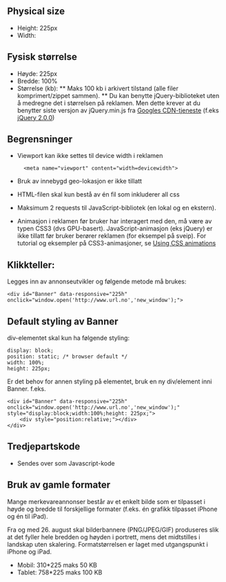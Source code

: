 ## Physical size
* Height: 225px
* Width: 
## Fysisk størrelse
* Høyde: 225px
* Bredde: 100%
* Størrelse (kb):
** Maks 100 kb i arkivert tilstand (alle filer komprimert/zippet sammen).
** Du kan benytte jQuery-biblioteket uten å medregne det i størrelsen på reklamen. Men dette krever at du benytter siste versjon av jQuery.min.js fra [Googles CDN-tjeneste](https://developers.google.com/speed/libraries/devguide#jquery) (f.eks [jQuery 2.0.0](//ajax.googleapis.com/ajax/libs/jquery/2.0.0/jquery.min.js))

## Begrensninger
* Viewport kan ikke settes til device width i reklamen 

		<meta name="viewport" content="width=devicewidth">

* Bruk av innebygd geo-lokasjon er ikke tillatt
* HTML-filen skal kun bestå av én fil som inkluderer all css
* Maksimum 2 requests til JavaScript-bibliotek (en lokal og en ekstern).
* Animasjon i reklamen før bruker har interagert med den, må være av typen CSS3 (dvs GPU-basert). JavaScript-animasjon (eks jQuery) er ikke tillatt før bruker berører reklamen (for eksempel på sveip). For tutorial og eksempler på CSS3-animasjoner, se [Using CSS animations](https://developer.mozilla.org/en-US/docs/Web/Guide/CSS/Using_CSS_animations)

## Klikkteller:
Legges inn av annonseutvikler og følgende metode må brukes:

	<div id="Banner" data-responsive="225h" onclick="window.open('http://www.url.no','new_window');">

## Default styling av Banner

div-elementet skal kun ha følgende styling:

    display: block;
    position: static; /* browser default */
    width: 100%;
    height: 225px;

Er det behov for annen styling på elementet, bruk en ny div/element inni Banner. f.eks.

    <div id="Banner" data-responsive="225h" onclick="window.open('http://www.url.no','new_window');" style="display:block;width:100%;height: 225px;">
        <div style="position:relative;"></div>
    </div>  

## Tredjepartskode
* Sendes over som Javascript-kode

## Bruk av gamle formater
Mange merkevareannonser består av et enkelt bilde som er tilpasset i høyde og bredde til forskjellige formater (f.eks. én grafikk tilpasset iPhone og én til iPad).

Fra og med 26. august skal bilderbannere (PNG/JPEG/GIF) produseres slik at det fyller hele
bredden og høyden i portrett, mens det midtstilles i landskap uten skalering. Formatstørrelsen er
laget med utgangspunkt i iPhone og iPad.
* Mobil: 310*225 maks 50 KB
* Tablet: 758*225 maks 100 KB